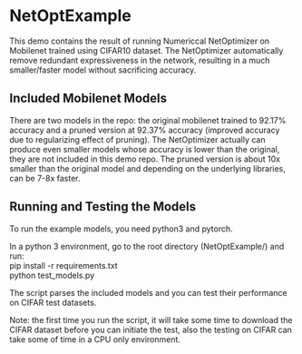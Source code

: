 # NetOptExample

This demo contains the result of running Numericcal NetOptimizer on Mobilenet trained using CIFAR10 dataset.
The NetOptimizer automatically remove redundant expressiveness in the network, resulting in a much smaller/faster model without sacrificing accuracy.

## Included Mobilenet Models 
There are two models in the repo: the original mobilenet trained to 92.17% accuracy and a pruned version at 92.37% accuracy (improved accuracy due to regularizing effect of pruning). 
The NetOptimizer actually can produce even smaller models whose accuracy is lower than the original, they are not included in this demo repo. 
The pruned version is about 10x smaller than the original model and depending on the underlying libraries, can be 7-8x faster.


## Running and Testing the Models
To run the example models, you need python3 and pytorch. 

In a python 3 environment, go to the root directory (NetOptExample/) and run:</br> 
pip install -r requirements.txt</br>
python test_models.py</br>

The script parses the included models and you can test their performance on CIFAR test datasets. 

Note: the first time you run the script, it will take some time to download the CIFAR dataset before you can initiate the test, also the testing on CIFAR can take some of time in a CPU only environment.

 
